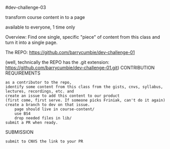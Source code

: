 #dev-challenge-03

transform course content in to a page

available to everyone, 1 time only

Overview: Find one single, specific "piece" of content from this class and turn it into a single page.

The REPO: https://github.com/barrycumbie/dev-challenge-01

(well, technically the REPO has the .git extension: https://github.com/barrycumbie/dev-challenge-01.git)
CONTRIBUTION REQUIREMENTS

    as a contributor to the repo,
    identify some content from this class from the gists, cnvs, syllabus, lectures, recordings, etc. and
    create an issue to add this content to our product
    (first come, first serve. If someone picks Friniak, can't do it again)
    create a branch to dev on that issue.
        page should live in course-content/
        use BS4
        drop needed files in lib/
    submit a PR when ready.

SUBMISSION

    submit to CNVS the link to your PR